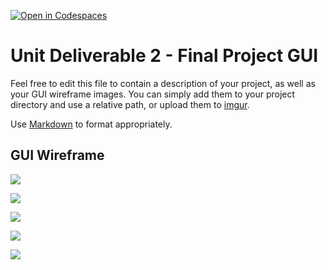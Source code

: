 [![Open in Codespaces](https://classroom.github.com/assets/launch-codespace-2972f46106e565e64193e422d61a12cf1da4916b45550586e14ef0a7c637dd04.svg)](https://classroom.github.com/open-in-codespaces?assignment_repo_id=17456308)
# Unit Deliverable 2 - Final Project GUI

Feel free to edit this file to contain a description of your project, as well as your GUI wireframe images. You can simply add them to your project directory and use a relative path, or upload them to [imgur](https://imgur.com/upload).

Use [Markdown](https://gist.github.com/cuonggt/9b7d08a597b167299f0d) to format appropriately.

## GUI Wireframe

![](https://imgur.com/g8HLjsd.png)

![](https://imgur.com/j4J8fyo.png)

![](https://imgur.com/6bdSRvf.png)

![](https://imgur.com/gFPHG3i.png)

![](https://imgur.com/qm94kfJ.png)